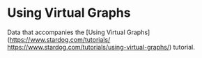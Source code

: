 # Using Virtual Graphs

Data that accompanies the [Using Virtual Graphs](https://www.stardog.com/tutorials/
https://www.stardog.com/tutorials/using-virtual-graphs/) tutorial.
